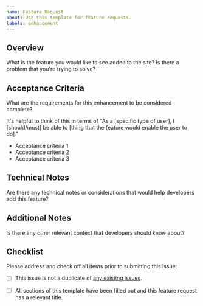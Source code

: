 ```yaml
---
name: Feature Request
about: Use this template for feature requests.
labels: enhancement
---
```


## Overview

What is the feature you would like to see added to the site? Is there a problem that you're trying to solve?

## Acceptance Criteria

What are the requirements for this enhancement to be considered complete?

It's helpful to think of this in terms of "As a \[specific type of user\], I \[should/must\] be able to \[thing that the feature would enable the user to do\]."

- Acceptance criteria 1
- Acceptance criteria 2
- Acceptance criteria 3

## Technical Notes

Are there any technical notes or considerations that would help developers add this feature?

## Additional Notes

Is there any other relevant context that developers should know about?

## Checklist

Please address and check off all items prior to submitting this issue:

- [ ] This issue is not a duplicate of [any existing issues](https://github.com/ded-grl/SubstanceSearch/issues).
- [ ] All sections of this template have been filled out and this feature request has a relevant title.

